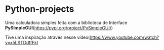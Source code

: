 # Python-projects
Uma calculadora simples feita com a biblioteca de Interface **PySImpleGUI**(https://pypi.org/project/PySimpleGUI/)

Tive uma inspiração através nesse vídeo(https://www.youtube.com/watch?v=x5LSTDdffFk)

